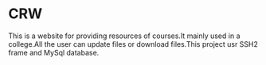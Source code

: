 CRW
===
This is a  website for providing resources of courses.It mainly used in a college.All the user can update files or download
files.This project usr SSH2 frame and MySql database.
